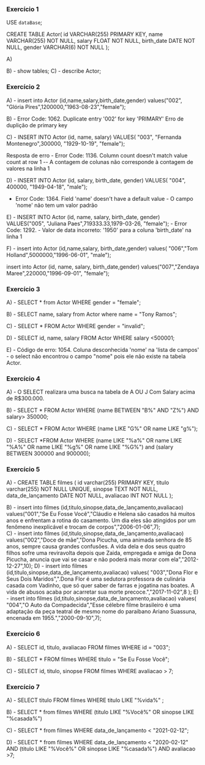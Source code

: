 ### Exercício 1
USE `dataBase`;

CREATE TABLE Actor( 
id VARCHAR(255) PRIMARY KEY,
name VARCHAR(255) NOT NULL,
salary FLOAT NOT NULL,
birth_date DATE NOT NULL,
gender VARCHAR(6) NOT NULL
); 

A)


B) - show tables;
C) - describe Actor;


### Exercício 2

A) - insert into Actor (id,name,salary,birth_date,gender)
values("002", "Glória Pires",1200000,"1963-08-23","female");

B) - Error Code: 1062. Duplicate entry '002' for key 'PRIMARY'
Erro de duplição de primary key

C) - INSERT INTO Actor (id, name, salary) VALUES(
  "003", "Fernanda Montenegro",300000, "1929-10-19",
 "female");

 Resposta de erro - Error Code: 1136. Column count doesn't match value count at row 1 -- 
A contagem de colunas não corresponde à contagem de valores na linha 1


D) - INSERT INTO Actor (id, salary, birth_date, gender)
VALUES( "004", 400000, "1949-04-18", "male");
- Error Code: 1364. Field 'name' doesn't have a default value -  O campo 'nome' não tem um valor padrão



E) - INSERT INTO Actor (id, name, salary, birth_date, gender)
VALUES("005", "Juliana Paes",719333.33,1979-03-26, 
  "female"); - Error Code: 1292.  - Valor de data incorreto: '1950' para a coluna 'birth_date' na linha 1

F) - insert into Actor (id,name,salary, birth_date,gender)
values( "006","Tom Holland",5000000,"1996-06-01",
"male");

insert into Actor (id, name, salary, birth_date,gender)
values("007","Zendaya Maree",220000,"1996-09-01",
"female");

### Exercício 3

A) - SELECT * from Actor WHERE gender = "female";

B) - SELECT name, salary from Actor where name = "Tony Ramos";

C) - SELECT * FROM Actor WHERE gender = "invalid";

D) - SELECT id, name, salary FROM Actor WHERE salary <500001;

E) - Código de erro: 1054. Coluna desconhecida 'nome' na 'lista de campos' - o select não encontrou o campo "nome" pois ele não existe na tabela Actor.

### Exercício 4

A) - O SELECT realizara uma busca na tabela de A OU J Com Salary acima de R$300.000.

B) - SELECT * FROM Actor 
WHERE (name BETWEEN "B%" AND "Z%") AND salary> 350000;

C) - SELECT * FROM Actor 
WHERE (name LIKE "G%" OR name LIKE "g%");

D) - SELECT *FROM Actor WHERE (name LIKE "%a%" OR name LIKE "%A%" OR name LIKE "%g%" OR name LIKE "%G%") and (salary BETWEEN 300000 and  900000);
### Exercício 5

 A) - CREATE TABLE filmes (
id varchar(255)	PRIMARY KEY,
titulo varchar(255) NOT NULL UNIQUE,
sinopse TEXT NOT NULL,
data_de_lançamento DATE NOT NULL,
avaliacao INT NOT NULL
);

B) - insert into filmes (id,titulo,sinopse,data_de_lançamento,avaliacao)
values("001","Se Eu Fosse Você","Cláudio e Helena são casados há muitos anos e enfrentam a rotina do casamento. 
Um dia eles são atingidos por um fenômeno inexplicável e trocam de corpos","2006-01-06",7);  
C) - insert into filmes (id,titulo,sinopse,data_de_lançamento,avaliacao)
values("002","Doce de mãe","Dona Picucha, uma animada senhora de 85 anos, sempre causa grandes confusões. A vida dela e dos seus quatro filhos sofre uma reviravolta depois que Zaida, empregada e amiga de Dona Picucha, anuncia que vai se casar
e não poderá mais morar com ela","2012-12-27",10);
D) - insert into filmes (id,titulo,sinopse,data_de_lançamento,avaliacao)
values(
"003","Dona Flor e Seus Dois Maridos",".Dona Flor é uma sedutora professora
 de culinária casada com Vadinho, que só quer saber de farras e jogatina nas boates.
 A vida de abusos acaba por acarretar sua morte precoce.","2017-11-02",8
);
E) - insert into filmes (id,titulo,sinopse,data_de_lançamento,avaliacao)
values(
"004","O Auto da Compadecida","Esse célebre filme brasileiro é uma adaptação da
 peça teatral de mesmo nome do 
paraibano Ariano Suassuna, encenada em 1955.","2000-09-10",7);



### Exercício 6

A) - SELECT id, titulo, avaliacao FROM filmes WHERE id = "003";

B) - SELECT * FROM filmes WHERE titulo = "Se Eu Fosse Você";

C) - SELECT id, titulo, sinopse FROM filmes WHERE avaliacao > 7;

### Exercício 7

A) - SELECT titulo FROM filmes WHERE titulo LIKE "%vida%" ;

B) - SELECT * from filmes WHERE (titulo LIKE "%Você%" OR sinopse LIKE "%casada%")

C) - SELECT * from filmes WHERE data_de_lançamento < "2021-02-12";

D) - SELECT * from filmes WHERE data_de_lançamento < "2020-02-12" AND (titulo LIKE "%Você%" OR sinopse LIKE "%casada%") AND avaliacao >7;